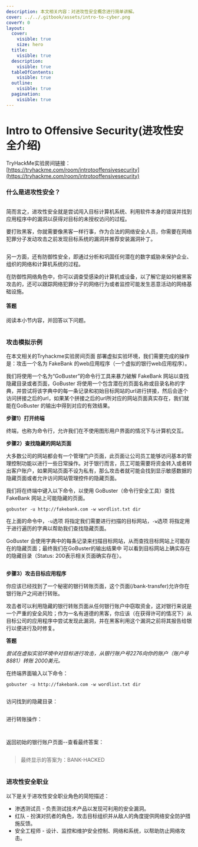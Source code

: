 ```yaml
---
description: 本文相关内容：对进攻性安全概念进行简单讲解。
cover: ../../.gitbook/assets/intro-to-cyber.png
coverY: 0
layout:
  cover:
    visible: true
    size: hero
  title:
    visible: true
  description:
    visible: true
  tableOfContents:
    visible: true
  outline:
    visible: true
  pagination:
    visible: true
---
```


# Intro to Offensive Security(进攻性安全介绍)

TryHackMe实验房间链接：[https://tryhackme.com/room/introtooffensivesecurity](https://tryhackme.com/room/introtooffensivesecurity)

### 什么是进攻性安全？

<figure><img src="../../.gitbook/assets/image-20240207103428018.png" alt=""><figcaption></figcaption></figure>

简而言之，进攻性安全就是尝试闯入目标计算机系统、利用软件本身的错误并找到应用程序中的漏洞以获得对目标的未授权访问的过程。

要打败黑客，你就需要像黑客一样行事，作为合法的网络安全人员，你需要在网络犯罪分子发动攻击之前发现目标系统的漏洞并推荐安装漏洞补丁。

<figure><img src="../../.gitbook/assets/image-20240207103443523.png" alt=""><figcaption></figcaption></figure>

另一方面，还有防御性安全，即通过分析和巩固任何潜在的数字威胁来保护企业、组织的网络和计算机系统的过程。

在防御性网络角色中，你可以调查受感染的计算机或设备，以了解它是如何被黑客攻击的，还可以跟踪网络犯罪分子的网络行为或者监控可能发生恶意活动的网络基础设施。

#### 答题

阅读本小节内容，并回答以下问题。

<figure><img src="../../.gitbook/assets/image-20240207103527010.png" alt=""><figcaption></figcaption></figure>

### 攻击模拟示例

在本文相关的Tryhackme实验房间页面 部署虚拟实验环境，我们需要完成的操作是：攻击一个名为 FakeBank 的web应用程序（一个虚拟的银行web应用程序）。

我们将使用一个名为“GoBuster”的命令行工具来暴力破解 FakeBank 网站以查找隐藏目录或者页面，GoBuster 将使用一个包含潜在的页面名称或目录名称的字典，并尝试将该字典中的每一条记录和初始目标网站的url进行拼接，然后会逐个访问拼接之后的url，如果某个拼接之后的url所对应的网站页面真实存在，我们就能在GoBuster 的输出中得到对应的有效结果。

**步骤1）打开终端**

终端，也称为命令行，允许我们在不使用图形用户界面的情况下与计算机交互。

**步骤2）查找隐藏的网站页面**

大多数公司的网站都会有一个管理门户页面，此页面让公司员工能够访问基本的管理控制功能以进行一些日常操作。对于银行而言，员工可能需要将资金转入或者转出客户账户，如果网站页面不设为私有，那么攻击者就可能会找到显示敏感数据的隐藏页面或者允许访问网站管理控件的隐藏页面。

我们将在终端中键入以下命令，以使用 GoBuster（命令行安全工具）查找 FakeBank 网站上可能隐藏的页面。

```
gobuster -u http://fakebank.com -w wordlist.txt dir
```

在上面的命令中，`-u`选项 将指定我们需要进行扫描的目标网站，`-w`选项 将指定用于进行遍历的字典以帮助我们查找隐藏页面。

GoBuster 会使用字典中的每条记录来扫描目标网站，从而查找目标网站上可能存在的隐藏页面；最终我们在GoBuster的输出结果中 可以看到目标网站上确实存在的隐藏目录（Status: 200表示相关页面确实存在）。

<figure><img src="../../.gitbook/assets/image-20230318222340492.png" alt=""><figcaption></figcaption></figure>

**步骤3）攻击目标应用程序**

你应该已经找到了一个秘密的银行转账页面，这个页面(/bank-transfer)允许你在银行账户之间进行转账。

攻击者可以利用隐藏的银行转账页面从任何银行账户中窃取资金，这对银行来说是一个严重的安全风险；作为一名有道德的黑客，你应该（在获得许可的情况下）从目标公司的应用程序中尝试发现此漏洞，并在黑客利用这个漏洞之前将其报告给银行以便进行及时修复。

**答题**

_尝试在虚拟实验环境中对目标进行攻击，从银行账户号2276向你的账户（账户号8881）转账 2000美元。_

在终端界面输入以下命令：

```
gobuster -u http://fakebank.com -w wordlist.txt dir
```

<figure><img src="../../.gitbook/assets/image-20230318224310889.png" alt=""><figcaption></figcaption></figure>

访问找到的隐藏目录：

<figure><img src="../../.gitbook/assets/image-20230318224411171.png" alt=""><figcaption></figcaption></figure>

进行转账操作：

<figure><img src="../../.gitbook/assets/image-20230318224527032.png" alt=""><figcaption></figcaption></figure>

<figure><img src="../../.gitbook/assets/image-20230318224604085.png" alt=""><figcaption></figcaption></figure>

返回初始的银行账户页面--查看最终答案：

<figure><img src="../../.gitbook/assets/image-20230318224830196.png" alt=""><figcaption></figcaption></figure>

> 最终显示的答案为：BANK-HACKED

<figure><img src="../../.gitbook/assets/image-20230318224849820.png" alt=""><figcaption></figcaption></figure>

### 进攻性安全职业

以下是关于进攻性安全职业角色的简短描述：

* 渗透测试员 - 负责测试技术产品以发现可利用的安全漏洞。
* 红队 - 扮演对抗者的角色，攻击目标组织并从敌人的角度提供网络安全防护措施反馈。
* 安全工程师 - 设计、监控和维护安全控制、网络和系统，以帮助防止网络攻击。
